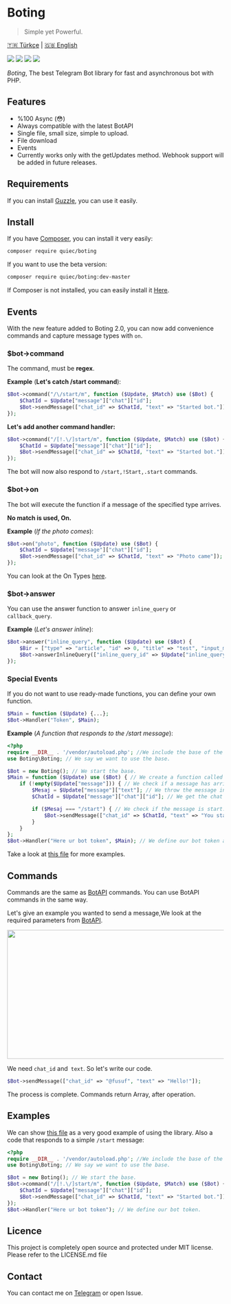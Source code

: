 # Boting
> Simple yet Powerful.

[🇹🇷 Türkçe](https://github.com/Quiec/Boting/blob/master/README-tr.md) | [🇬🇧 English](https://github.com/Quiec/Boting/blob/master/README.md)

![](https://img.shields.io/packagist/dt/quiec/boting) ![](https://img.shields.io/packagist/l/quiec/boting) ![](https://img.shields.io/packagist/php-v/quiec/boting) ![](https://img.shields.io/packagist/v/quiec/boting)


_Boting_, The best Telegram Bot library for fast and asynchronous bot with PHP.

## Features
* %100 Async (😳)
* Always compatible with the latest BotAPI
* Single file, small size, simple to upload.
* File download
* Events
* Currently works only with the getUpdates method. Webhook support will be added in future releases. 
## Requirements
If you can install [Guzzle](http://docs.guzzlephp.org/en/stable/overview.html#requirements), you can use it easily.

## Install
If you have [Composer](https://getcomposer.org/download/), you can install it very easily:

``` sh
composer require quiec/boting
```

If you want to use the beta version:

``` sh
composer require quiec/boting:dev-master
```

If Composer is not installed, you can easily install it [Here](https://getcomposer.org/download/).

## Events
With the new feature added to Boting 2.0, you can now add convenience commands and capture message types with `on`.
### $bot->command
The command, must be **regex**.

**Example** (__Let's catch /start command__):

```php
$Bot->command("/\/start/m", function ($Update, $Match) use ($Bot) {
    $ChatId = $Update["message"]["chat"]["id"]; 
    $Bot->sendMessage(["chat_id" => $ChatId, "text" => "Started bot."]);
});
```
**Let's add another command handler:**
```php
$Bot->command("/[!.\/]start/m", function ($Update, $Match) use ($Bot) {
    $ChatId = $Update["message"]["chat"]["id"]; 
    $Bot->sendMessage(["chat_id" => $ChatId, "text" => "Started bot."]);
});
```
The bot will now also respond to `/start,!Start,.start` commands.

### $bot->on
The bot will execute the function if a message of the specified type arrives.

**No match is used, On.**

**Example** (_If the photo comes_):
```php
$Bot->on("photo", function ($Update) use ($Bot) {
    $ChatId = $Update["message"]["chat"]["id"]; 
    $Bot->sendMessage(["chat_id" => $ChatId, "text" => "Photo came"]);
});
```
You can look at the On Types [here](https://core.telegram.org/bots/api#message).

### $bot->answer
You can use the answer function to answer `inline_query` or` callback_query`.

**Example** (_Let's answer inline_):
```php
$Bot->answer("inline_query", function ($Update) use ($Bot) {
    $Bir = ["type" => "article", "id" => 0, "title" => "test", "input_message_content" => ["message_text" => "This bot created by Boting..."]];
    $Bot->answerInlineQuery(["inline_query_id" => $Update["inline_query"]["id"], "results" => json_encode([$Bir])]);    
});
```

### Special Events
If you do not want to use ready-made functions, you can define your own function.
```php
$Main = function ($Update) {...};
$Bot->Handler("Token", $Main);
```

**Example** (_A function that responds to the /start message_):
```php
<?php
require __DIR__ . '/vendor/autoload.php'; //We include the base of the bot.
use Boting\Boting; // We say we want to use the base.

$Bot = new Boting(); // We start the base.
$Main = function ($Update) use ($Bot) { // We create a function called Main.
    if (!empty($Update["message"])) { // We check if a message has arrived.
        $Mesaj = $Update["message"]["text"]; // We throw the message into the variable.
        $ChatId = $Update["message"]["chat"]["id"]; // We get the chat id to send messages.

        if ($Mesaj === "/start") { // We check if the message is start.
            $Bot->sendMessage(["chat_id" => $ChatId, "text" => "You started the bot."]); // We use the sendMessage function.
        }
    }
};
$Bot->Handler("Here ur bot token", $Main); // We define our bot token and function.
```

Take a look at [this file](https://github.com/Quiec/Boting/blob/master/example.php) for more examples.
## Commands
Commands are the same as [BotAPI](https://core.telegram.org/bots/api) commands. You can use BotAPI commands in the same way.

Let's give an example you wanted to send a message,We look at the required parameters from [BotAPI](https://core.telegram.org/bots/api#sendmessage).

<img src="https://i.hizliresim.com/CVaBQE.png" width=600 height=300>

We need `chat_id` and` text`. So let's write our code.

```php
$Bot->sendMessage(["chat_id" => "@fusuf", "text" => "Hello!"]);
```

The process is complete.
Commands return Array, after operation.

## Examples
We can show [this file](https://github.com/Quiec/Boting/blob/master/example.php) as a very good example of using the library.
Also a code that responds to a simple `/start` message:

```php
<?php
require __DIR__ . '/vendor/autoload.php'; //We include the base of the bot.
use Boting\Boting; // We say we want to use the base.

$Bot = new Boting(); // We start the base.
$Bot->command("/[!.\/]start/m", function ($Update, $Match) use ($Bot) {
    $ChatId = $Update["message"]["chat"]["id"]; 
    $Bot->sendMessage(["chat_id" => $ChatId, "text" => "Started bot."]);
});
$Bot->Handler("Here ur bot token"); // We define our bot token.
```

## Licence
This project is completely open source and protected under MIT license. Please refer to the LICENSE.md file


## Contact
You can contact me on [Telegram](https://t.me/fusuf) or open Issue.
